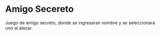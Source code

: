 <h1>Amigo Secereto</h1>

Juego de amigo secreto, donde se ingresaran nombre y se seleccionara uno al alazar.
